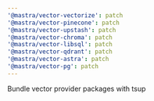 ```yaml
---
'@mastra/vector-vectorize': patch
'@mastra/vector-pinecone': patch
'@mastra/vector-upstash': patch
'@mastra/vector-chroma': patch
'@mastra/vector-libsql': patch
'@mastra/vector-qdrant': patch
'@mastra/vector-astra': patch
'@mastra/vector-pg': patch
---
```


Bundle vector provider packages with tsup
